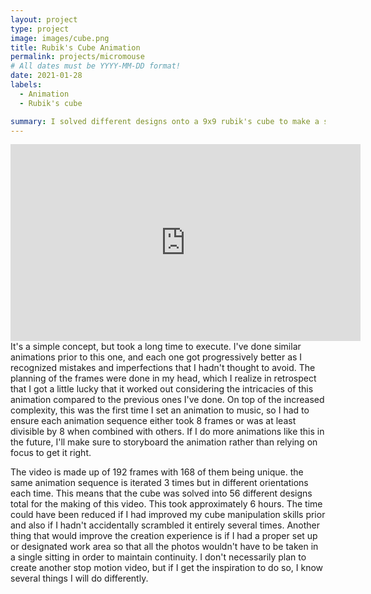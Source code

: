 ```yaml
---
layout: project
type: project
image: images/cube.png
title: Rubik's Cube Animation
permalink: projects/micromouse
# All dates must be YYYY-MM-DD format!
date: 2021-01-28
labels:
  - Animation
  - Rubik's cube

summary: I solved different designs onto a 9x9 rubik's cube to make a short animation.
---
```



<iframe width="560" height="315" src="https://www.youtube.com/embed/OpPTaePXoJE" title="YouTube video player" frameborder="0" allow="accelerometer; autoplay; clipboard-write; encrypted-media; gyroscope; picture-in-picture" allowfullscreen></iframe>
It's a simple concept, but took a long time to execute. I've done similar animations prior to this one, and each one got progressively better as I recognized mistakes and imperfections that I hadn't thought to avoid. The planning of the frames were done in my head, which I realize in retrospect that I got a little lucky that it worked out considering the intricacies of this animation compared to the previous ones I've done. On top of the increased complexity, this was the first time I set an animation to music, so I had to ensure each animation sequence either took 8 frames or was at least divisible by 8 when combined with others. If I do more animations like this in the future, I'll make sure to storyboard the animation rather than relying on focus to get it right.

The video is made up of 192 frames with 168 of them being unique. the same animation sequence is iterated 3 times but in different orientations each time. This means that the cube was solved into 56 different designs total for the making of this video. This took approximately 6 hours. The time could have been reduced if I had improved my cube manipulation skills prior and also if I hadn't accidentally scrambled it entirely several times. Another thing that would improve the creation experience is if I had a proper set up or designated work area so that all the photos wouldn't have to be taken in a single sitting in order to maintain continuity. I don't necessarily plan to create another stop motion video, but if I get the inspiration to do so, I know several things I will do differently.


